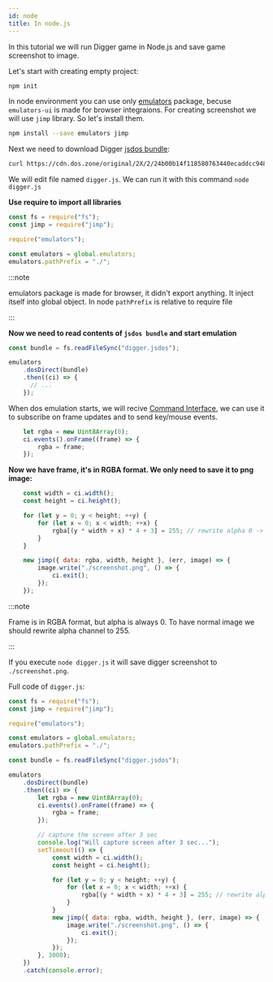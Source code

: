 ```yaml
---
id: node
title: In node.js
---
```


In this tutorial we will run Digger game in Node.js and save game screenshot to image.

Let's start with creating empty project:

```sh
npm init
```

In node environment you can use only [emulators](https://www.npmjs.com/package/emulators) package, becuse `emulators-ui` is made for browser integraions. For creating screenshot we will use `jimp` library. So let's install them.

```sh
npm install --save emulators jimp
``` 

Next we need to download Digger [jsdos bundle](jsdos-bundle):
```sh
curl https://cdn.dos.zone/original/2X/2/24b00b14f118580763440ecaddcc948f8cb94f14.jsdos -o digger.jsdos
```

We will edit file named `digger.js`. We can run it with this command `node digger.js`

**Use require to import all libraries**
```js
const fs = require("fs");
const jimp = require("jimp");

require("emulators");

const emulators = global.emulators;
emulators.pathPrefix = "./";
```

:::note

emulators package is made for browser, it didn't export anything. It inject itself into global object.
In node `pathPrefix` is relative to require file

:::

**Now we need to read contents of `jsdos bundle` and start emulation**
```js
const bundle = fs.readFileSync("digger.jsdos");

emulators
    .dosDirect(bundle)
    .then((ci) => {
      // ...
    });
```

When dos emulation starts, we will recive [Command Interface](command-interface), we can use it
to subscribe on frame updates and to send key/mouse events.

```js
    let rgba = new Uint8Array(0);
    ci.events().onFrame((frame) => {
        rgba = frame;
    });
```

**Now we have frame, it's in RGBA format. We only need to save it to png image:**
```js
    const width = ci.width();
    const height = ci.height();

    for (let y = 0; y < height; ++y) {
        for (let x = 0; x < width; ++x) {
            rgba[(y * width + x) * 4 + 3] = 255; // rewrite alpha 0 -> 255
        }
    }

    new jimp({ data: rgba, width, height }, (err, image) => {
        image.write("./screenshot.png", () => {
            ci.exit();
        });
    });
```

:::note

Frame is in RGBA format, but alpha is always 0. To have normal image we should rewrite alpha channel to 255.

:::

If you execute `node digger.js` it will save digger screenshot to `./screenshot.png`.

Full code of `digger.js`:
```js
const fs = require("fs");
const jimp = require("jimp");

require("emulators");

const emulators = global.emulators;
emulators.pathPrefix = "./";

const bundle = fs.readFileSync("digger.jsdos");

emulators
    .dosDirect(bundle)
    .then((ci) => {
        let rgba = new Uint8Array(0);
        ci.events().onFrame((frame) => {
            rgba = frame;
        });

        // capture the screen after 3 sec
        console.log("Will capture screen after 3 sec...");
        setTimeout(() => {
            const width = ci.width();
            const height = ci.height();

            for (let y = 0; y < height; ++y) {
                for (let x = 0; x < width; ++x) {
                    rgba[(y * width + x) * 4 + 3] = 255; // rewrite alpha 0 -> 255
                }
            }
            new jimp({ data: rgba, width, height }, (err, image) => {
                image.write("./screenshot.png", () => {
                    ci.exit();
                });
            });
        }, 3000);
    })
    .catch(console.error);
```
